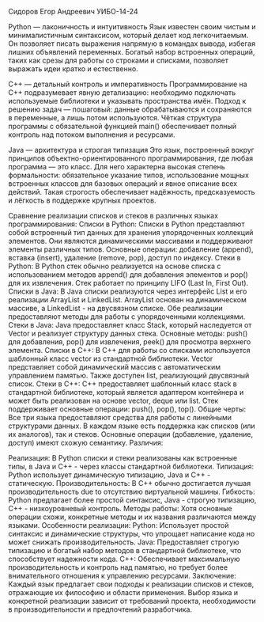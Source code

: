 Сидоров Егор Андреевич УИБО-14-24


Python — лаконичность и интуитивность
Язык известен своим чистым и минималистичным синтаксисом, который делает код легкочитаемым. Он позволяет писать выражения напрямую в командах вывода, избегая лишних объявлений переменных. Богатый набор встроенных операций, таких как срезы для работы со строками и списками, позволяет выражать идеи кратко и естественно.

C++ — детальный контроль и императивность
Программирование на C++ подразумевает явную детализацию: необходимо подключать используемые библиотеки и указывать пространства имён. Подход к решению задач — пошаговый: данные обрабатываются и сохраняются в переменные, а лишь потом используются. Чёткая структура программы с обязательной функцией main() обеспечивает полный контроль над потоком выполнения и ресурсами.

Java — архитектура и строгая типизация
Это язык, построенный вокруг принципов объектно-ориентированного программирования, где любая программа — это класс. Для него характерна высокая степень формальности: обязательное указание типов, использование мощных встроенных классов для базовых операций и явное описание всех действий. Такая строгость обеспечивает надёжность, предсказуемость и лёгкость в поддержке крупных проектов.

Сравнение реализации списков и стеков в различных языках программирования: Списки в Python: Списки в Python представляют собой встроенный тип данных для хранения упорядоченных коллекций элементов. Они являются динамическими массивами и поддерживают элементы различных типов. Основные операции: добавление (append), вставка (insert), удаление (remove, pop), доступ по индексу. Стеки в Python: В Python стек обычно реализуется на основе списка с использованием методов append() для добавления элементов и pop() для их извлечения. Стек работает по принципу LIFO (Last In, First Out). Списки в Java: В Java списки реализуются через интерфейс List и его реализации ArrayList и LinkedList. ArrayList основан на динамическом массиве, а LinkedList - на двусвязном списке. Обе реализации предоставляют методы для работы с упорядоченными коллекциями. Стеки в Java: Java предоставляет класс Stack, который наследуется от Vector и реализует структуру данных стека. Основные методы: push() для добавления, pop() для извлечения, peek() для просмотра верхнего элемента. Списки в C++: В C++ для работы со списками используется шаблонный класс vector из стандартной библиотеки. Vector представляет собой динамический массив с автоматическим управлением памятью. Также доступен list, реализующий двусвязный список. Стеки в C++: C++ предоставляет шаблонный класс stack в стандартной библиотеке, который является адаптером контейнера и может быть реализован на основе vector, deque или list. Стек поддерживает основные операции: push(), pop(), top(). Общие черты: Все три языка предоставляют средства для работы с линейными структурами данных. В каждом языке есть поддержка как списков (или их аналогов), так и стеков. Основные операции (добавление, удаление, доступ) имеют схожую семантику. Различия:

Реализация: В Python списки и стеки реализованы как встроенные типы, в Java и C++ - через классы стандартной библиотеки.
Типизация: Python использует динамическую типизацию, Java и C++ - статическую.
Производительность: В C++ обычно достигается лучшая производительность due to отсутствию виртуальной машины.
Гибкость: Python предлагает более простой синтаксис, Java - строгую типизацию, C++ - низкоуровневый контроль.
Методы работы: Хотя основные операции схожи, конкретные методы и их названия различаются между языками. Особенности реализации: Python: Использует простой синтаксис и динамические структуры, что упрощает написание кода но может снижать производительность. Java: Предоставляет строгую типизацию и богатый набор методов в стандартной библиотеке, что способствует надежности кода. C++: Обеспечивает максимальную производительность и контроль над памятью, но требует более внимательного отношения к управлению ресурсами. Заключение: Каждый язык предлагает свои подходы к реализации списков и стеков, отражающие их философию и области применения. Выбор языка и конкретной реализации зависит от требований проекта, необходимости в производительности и предпочтений разработчика.
